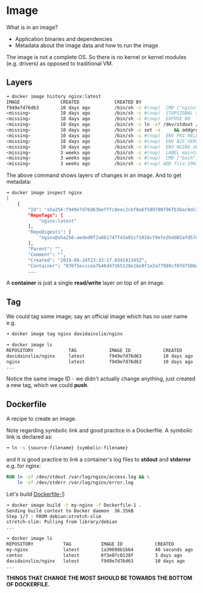 # Image

What is in an image?

- Application binaries and dependencies
- Metadata about the image data and how to run the image

The image is not a complete OS. So there is no kernel or kernel modules (e.g. drivers) as opposed to traditional VM.

## Layers

```bash
➜ docker image history nginx:latest
IMAGE               CREATED             CREATED BY                                      SIZE
f949e7d76d63        10 days ago         /bin/sh -c #(nop)  CMD ["nginx" "-g" "daemon…   0B
<missing>           10 days ago         /bin/sh -c #(nop)  STOPSIGNAL SIGTERM           0B
<missing>           10 days ago         /bin/sh -c #(nop)  EXPOSE 80                    0B
<missing>           10 days ago         /bin/sh -c ln -sf /dev/stdout /var/log/nginx…   22B
<missing>           10 days ago         /bin/sh -c set -x     && addgroup --system -…   56.8MB
<missing>           10 days ago         /bin/sh -c #(nop)  ENV PKG_RELEASE=1~buster     0B
<missing>           10 days ago         /bin/sh -c #(nop)  ENV NJS_VERSION=0.3.5        0B
<missing>           10 days ago         /bin/sh -c #(nop)  ENV NGINX_VERSION=1.17.4     0B
<missing>           3 weeks ago         /bin/sh -c #(nop)  LABEL maintainer=NGINX Do…   0B
<missing>           3 weeks ago         /bin/sh -c #(nop)  CMD ["bash"]                 0B
<missing>           3 weeks ago         /bin/sh -c #(nop) ADD file:1901172d265456090…   69.2MB
```

The above command shows layers of changes in an image. And to get metadata:

```bash
➜ docker image inspect nginx
[
    {
        "Id": "sha256:f949e7d76d63befffc8eec2cbf8a6f509780f96fb3bacbdc24068d594a77f043",
        "RepoTags": [
            "nginx:latest"
        ],
        "RepoDigests": [
            "nginx@sha256:aeded0f2a861747f43a01cf1018cf9efe2bdd02afd57d2b11fcc7fcadc16ccd1"
        ],
        "Parent": "",
        "Comment": "",
        "Created": "2019-09-24T23:33:17.034191345Z",
        "Container": "876f5ecccea7b46d47165128e16e9f1e2a77989cf07d7586d3dd4d186387a519",
        ...
```

A **container** is just a single **read/write** layer on top of an image.

## Tag

We could tag some image; say an official image which has no user name e.g.

```bash
➜ docker image tag nginx davidainslie/nginx

➜ docker image ls
REPOSITORY             TAG            IMAGE ID            CREATED             SIZE
davidainslie/nginx     latest         f949e7d76d63        10 days ago         126MB
nginx                  latest         f949e7d76d63        10 days ago         126MB
...
```

Notice the same image ID - we didn't actually change anything, just created a new tag, which we could **push**.

## Dockerfile

A recipe to create an image.

Note regarding symbolic link and good practice in a Dockerfile. A symbolic link is declared as:

```bash
➜ ln -s {source-filename} {symbolic-filename}
```

and it is good practice to link a container's log files to **stdout** and **stderror** e.g. for nginx:

```dockerfile
RUN ln -sf /dev/stdout /var/log/nginx/access.log && \
    ln -sf /dev/stderr /var/log/nginx/error.log
```

Let's build [Dockerfile-1](../Dockerfile-1):

```bash
➜ docker image build -t my-nginx -f Dockerfile-1 .
Sending build context to Docker daemon  36.35kB
Step 1/7 : FROM debian:stretch-slim
stretch-slim: Pulling from library/debian
...
```

```bash
➜ docker image ls
REPOSITORY           TAG           IMAGE ID            CREATED             SIZE
my-nginx             latest        1a39698b1b64        40 seconds ago      108MB
centos               latest        0f3e07c0138f        3 days ago          220MB
davidainslie/nginx   latest        f949e7d76d63        10 days ago         126MB
...
```

**THINGS THAT CHANGE THE MOST SHOULD BE TOWARDS THE BOTTOM OF DOCKERFILE.**